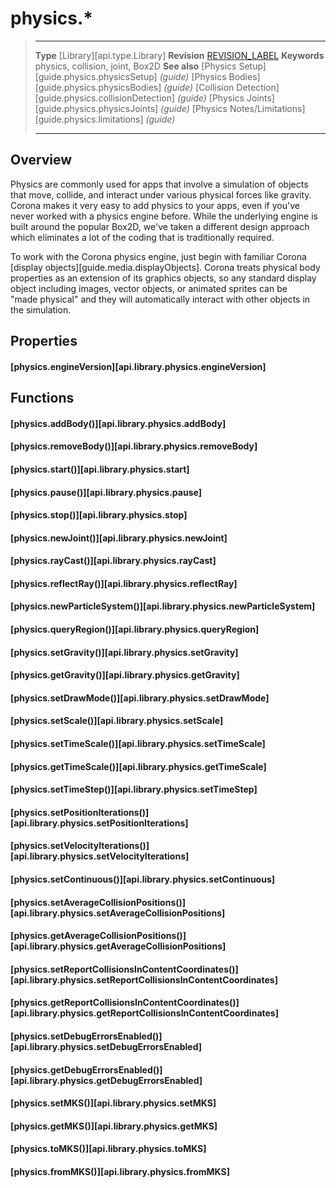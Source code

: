 
# physics.*

> --------------------- ------------------------------------------------------------------------------------------
> __Type__              [Library][api.type.Library]
> __Revision__          [REVISION_LABEL](REVISION_URL)
> __Keywords__          physics, collision, joint, Box2D
> __See also__			[Physics Setup][guide.physics.physicsSetup] _(guide)_
>						[Physics Bodies][guide.physics.physicsBodies] _(guide)_
>						[Collision Detection][guide.physics.collisionDetection] _(guide)_
>						[Physics Joints][guide.physics.physicsJoints] _(guide)_
>						[Physics Notes/Limitations][guide.physics.limitations] _(guide)_
> --------------------- ------------------------------------------------------------------------------------------


## Overview

Physics are commonly used for apps that involve a simulation of objects that move, collide, and interact under various physical forces like gravity. Corona makes it very easy to add physics to your apps, even if you've never worked with a physics engine before. While the underlying engine is built around the popular Box2D, we've taken a different design approach which eliminates a lot of the coding that is traditionally required.

To work with the Corona physics engine, just begin with familiar Corona [display&nbsp;objects][guide.media.displayObjects]. Corona treats physical body properties as an extension of its graphics objects, so any standard display object including images, vector objects, or animated sprites can be "made&nbsp;physical" and they will automatically interact with other objects in the simulation.


## Properties

#### [physics.engineVersion][api.library.physics.engineVersion]


## Functions

#### [physics.addBody()][api.library.physics.addBody]

#### [physics.removeBody()][api.library.physics.removeBody]

#### [physics.start()][api.library.physics.start]

#### [physics.pause()][api.library.physics.pause]

#### [physics.stop()][api.library.physics.stop]

#### [physics.newJoint()][api.library.physics.newJoint]

#### [physics.rayCast()][api.library.physics.rayCast]

#### [physics.reflectRay()][api.library.physics.reflectRay]

#### [physics.newParticleSystem()][api.library.physics.newParticleSystem]

#### [physics.queryRegion()][api.library.physics.queryRegion]

#### [physics.setGravity()][api.library.physics.setGravity]

#### [physics.getGravity()][api.library.physics.getGravity]

#### [physics.setDrawMode()][api.library.physics.setDrawMode]

#### [physics.setScale()][api.library.physics.setScale]

#### [physics.setTimeScale()][api.library.physics.setTimeScale]

#### [physics.getTimeScale()][api.library.physics.getTimeScale]

#### [physics.setTimeStep()][api.library.physics.setTimeStep]

#### [physics.setPositionIterations()][api.library.physics.setPositionIterations]

#### [physics.setVelocityIterations()][api.library.physics.setVelocityIterations]

#### [physics.setContinuous()][api.library.physics.setContinuous]

#### [physics.setAverageCollisionPositions()][api.library.physics.setAverageCollisionPositions]

#### [physics.getAverageCollisionPositions()][api.library.physics.getAverageCollisionPositions]

#### [physics.setReportCollisionsInContentCoordinates()][api.library.physics.setReportCollisionsInContentCoordinates]

#### [physics.getReportCollisionsInContentCoordinates()][api.library.physics.getReportCollisionsInContentCoordinates]

#### [physics.setDebugErrorsEnabled()][api.library.physics.setDebugErrorsEnabled]

#### [physics.getDebugErrorsEnabled()][api.library.physics.getDebugErrorsEnabled]

#### [physics.setMKS()][api.library.physics.setMKS]

#### [physics.getMKS()][api.library.physics.getMKS]

#### [physics.toMKS()][api.library.physics.toMKS]

#### [physics.fromMKS()][api.library.physics.fromMKS]
